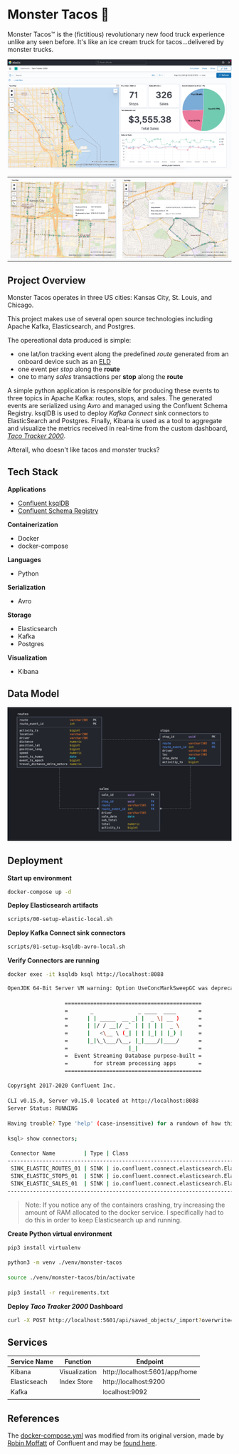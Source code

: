 
# Monster Tacos 🌮
Monster Tacos™️ is the (fictitious) revolutionary new food truck experience unlike any seen before.  It's like an ice cream truck for tacos...delivered by monster trucks.  

![](img/dashboard.png)

|||
|-|-|
|![](img/kc-zoom.png)| ![](img/stl-zoom.png)|
## Project Overview
Monster Tacos operates in three US cities: 
Kansas City, St. Louis, and Chicago.  

This project makes use of several open source technologies including Apache Kafka, Elasticsearch, and Postgres.  

The opereational data produced is simple: 
- one lat/lon tracking event along the predefined _route_ generated from an onboard device such as an [ELD](https://en.wikipedia.org/wiki/Electronic_logging_device)
- one event per _stop_ along the **route**
- one to many _sales_ transactions per **stop** along the **route**

A simple python application is responsible for producing these events to three topics in Apache Kafka: routes, stops, and sales.  The generated events are serialized using Avro and managed using the Confluent Schema Registry.  ksqlDB is used to deploy _Kafka Connect_ sink connectors to ElasticSearch and Postgres.  Finally, Kibana is used as a tool to aggregate and visualize the metrics received in real-time from the custom dashboard, [_Taco Tracker 2000_](http://localhost:5601/app/dashboards).

Afterall, who doesn't like tacos and monster trucks?

## Tech Stack

**Applications**
- [Confluent ksqlDB](https://ksqldb.io/)
- [Confluent Schema Registry](https://docs.confluent.io/platform/current/schema-registry/index.html)

**Containerization**
- Docker
- docker-compose

**Languages**
- Python

**Serialization**
- Avro

**Storage**
- Elasticsearch
- Kafka
- Postgres

**Visualization**
- Kibana

## Data Model
![](img/data-model.png)

## Deployment
**Start up environment**
```bash
docker-compose up -d
```
**Deploy Elasticsearch artifacts**
```bash
scripts/00-setup-elastic-local.sh
```

**Deploy Kafka Connect sink connectors**
```bash
scripts/01-setup-ksqldb-avro-local.sh
```

**Verify Connectors are running**
```bash
docker exec -it ksqldb ksql http://localhost:8088
```

```bash
OpenJDK 64-Bit Server VM warning: Option UseConcMarkSweepGC was deprecated in version 9.0 and will likely be removed in a future release.

                  ===========================================
                  =       _              _ ____  ____       =
                  =      | | _____  __ _| |  _ \| __ )      =
                  =      | |/ / __|/ _` | | | | |  _ \      =
                  =      |   <\__ \ (_| | | |_| | |_) |     =
                  =      |_|\_\___/\__, |_|____/|____/      =
                  =                   |_|                   =
                  =  Event Streaming Database purpose-built =
                  =        for stream processing apps       =
                  ===========================================

Copyright 2017-2020 Confluent Inc.

CLI v0.15.0, Server v0.15.0 located at http://localhost:8088
Server Status: RUNNING

Having trouble? Type 'help' (case-insensitive) for a rundown of how things work!

ksql> show connectors;

 Connector Name         | Type | Class                                                         | Status
-----------------------------------------------------------------------------------------------------------------------------
 SINK_ELASTIC_ROUTES_01 | SINK | io.confluent.connect.elasticsearch.ElasticsearchSinkConnector | RUNNING (1/1 tasks RUNNING)
 SINK_ELASTIC_STOPS_01  | SINK | io.confluent.connect.elasticsearch.ElasticsearchSinkConnector | RUNNING (1/1 tasks RUNNING)
 SINK_ELASTIC_SALES_01  | SINK | io.confluent.connect.elasticsearch.ElasticsearchSinkConnector | RUNNING (1/1 tasks RUNNING)
-----------------------------------------------------------------------------------------------------------------------------
```

> Note: If you notice any of the containers crashing, try increasing the amount of RAM allocated to the docker service.  I specifically had to do this in order to keep Elasticsearch up and running.


**Create Python virtual environment**
```bash
pip3 install virtualenv

python3 -m venv ./venv/monster-tacos

source ./venv/monster-tacos/bin/activate

pip3 install -r requirements.txt
```

**Deploy _Taco Tracker 2000_ Dashboard**
```bash
curl -X POST http://localhost:5601/api/saved_objects/_import?overwrite=true -H "kbn-xsrf: true" --form file=@kibana/taco-tracker-dashboard.ndjson -H 'kbn-xsrf: true'
```

## Services

|Service Name|Function|Endpoint |
|----|---|---|
|Kibana|Visualization|http://localhost:5601/app/home|
|Elasticseach|Index Store|http://localhost:9200|
|Kafka|| localhost:9092|
| | | |

## References
The [docker-compose.yml](docker-compose.yml) was modified from its original version, made by [Robin Moffatt](https://github.com/rmoff) of Confluent and may be [found here](https://github.com/confluentinc/demo-scene/blob/master/kafka-to-elasticsearch/docker-compose.yml).